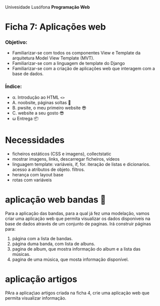 Univesidade Lusófona
**Programação Web**

# Ficha 7: Aplicações web

### Objetivo:
* Familiarizar-se com todos os componentes View e Template da arquitetura Model View Template (MVT).
* Familiarizar-se com a linguagem de template do Django
* Familiarizar-se com a criação de aplicações web que interagem com a base de dados.

### Índice:
* &alpha;. Introdução ao HTML `<>`
* A. noobsite, páginas soltas 👶
* B. pwsite, o meu primeiro website 😎
* C. website a seu gosto 😎
* &omega; Entrega 📦


# Necessidades
* ficheiros estáticos (CSS e imagens), collectstatic
* mostrar imagens, links, descarregar ficheiros, vídeos
* linguagem template: variáveis, if, for. iteração de listas e dicionarios. acesso a atributos de objeto. filtros.
* herança com layout base
* rotas com variáveis


# aplicação web bandas 🎸
Para a aplicação das bandas, para a qual já fez uma modelação, vamos criar uma aplicação web que permita visualizar os dados disponiveis na base de dados através de um conjunto de paginas. Irá construir páginas para:
1. página com a lista de bandas.
2. página duma banda, com lista de albuns.
3. pagina de album, que mostra informação do album e a lista das músicas.
4. pagina de uma música, que mosta informação disponível.


# aplicação artigos
PAra a aplicaç\ao artigos criada na ficha 4, crie uma aplicação web que permita visualizar informação.
